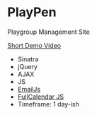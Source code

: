 # PlayPen
Playgroup Management Site

[Short Demo Video](https://drive.google.com/file/d/0BwhMC8fspCz7bXFnLXdQbnlNa3M/view?usp=sharing)

- Sinatra
- jQuery
- AJAX
- JS
- [EmailJs](www.emailjs.com)
- [FullCalendar JS](fullcalendar.io)
- Timeframe: 1 day-ish
